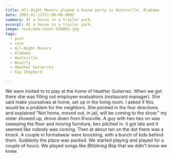 ```yaml
---
title: All-Night Movers played a house party in Huntsville, Alabama
date: 2003-01-11T21:00:00.000Z
summary: At a house in a trailer park.
excerpt: At a house in a trailer park.
image: rock/anm-cover-020803.jpg
tags:
  - post
  - rock
  - All-Night Movers
  - Alabama
  - Huntsville
  - Beverly
  - Heather Gutierrez
  - Kip Shepherd

---
```


We were invited to to play at the home of Heather Gutierrez. When we got there she was filling out employee evaluations (restaurant manager). She said make yourselves at home, set up in the living room. I asked if this would be a problem for the neighbors. She pointed in the four directions and explained "Not home, moved out, in jail, will be coming to the show." my sister showed up, drove down from Knoxville. A guy with two ties on was sweeping the floor and moving furniture, bev pitched in. it got late and it seemed like nobody was coming. Then at about ten on the dot there was a knock. A couple in formalwear were knocking, with a bunch of kids behind them. Suddenly the place was packed. We started playing and played for a couple of hours. We played songs like _Blitzkrieg Bop_ that we didn't know we knew.